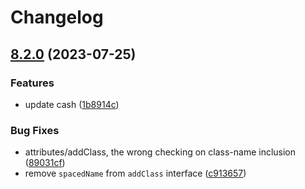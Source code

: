 # Changelog

## [8.2.0](https://github.com/Humanoidfr/cash/compare/v8.1.5...v8.2.0) (2023-07-25)


### Features

* update cash ([1b8914c](https://github.com/Humanoidfr/cash/commit/1b8914c3a6e5fb515e2cc3202514cce1f0628ce9))


### Bug Fixes

* attributes/addClass, the wrong checking on class-name inclusion ([89031cf](https://github.com/Humanoidfr/cash/commit/89031cfa8ef3207a07392441792dfea7ece79450))
* remove `spacedName` from `addClass` interface ([c913657](https://github.com/Humanoidfr/cash/commit/c9136573cd87a0d2bf89c46efb10c1fb968a70cb))
